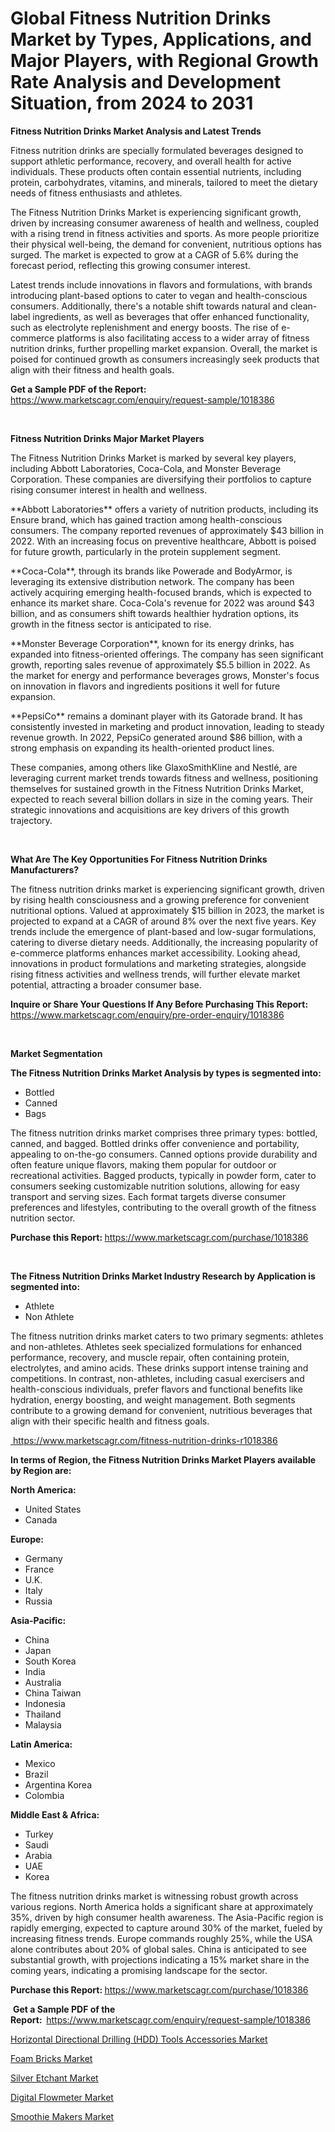<p><h1>Global Fitness Nutrition Drinks Market by Types, Applications, and Major Players, with Regional Growth Rate Analysis and Development Situation, from 2024 to 2031</h1></p><p><strong>Fitness Nutrition Drinks Market Analysis and Latest Trends</strong></p>
<p><p>Fitness nutrition drinks are specially formulated beverages designed to support athletic performance, recovery, and overall health for active individuals. These products often contain essential nutrients, including protein, carbohydrates, vitamins, and minerals, tailored to meet the dietary needs of fitness enthusiasts and athletes.</p><p>The Fitness Nutrition Drinks Market is experiencing significant growth, driven by increasing consumer awareness of health and wellness, coupled with a rising trend in fitness activities and sports. As more people prioritize their physical well-being, the demand for convenient, nutritious options has surged. The market is expected to grow at a CAGR of 5.6% during the forecast period, reflecting this growing consumer interest.</p><p>Latest trends include innovations in flavors and formulations, with brands introducing plant-based options to cater to vegan and health-conscious consumers. Additionally, there's a notable shift towards natural and clean-label ingredients, as well as beverages that offer enhanced functionality, such as electrolyte replenishment and energy boosts. The rise of e-commerce platforms is also facilitating access to a wider array of fitness nutrition drinks, further propelling market expansion. Overall, the market is poised for continued growth as consumers increasingly seek products that align with their fitness and health goals.</p></p>
<p><strong>Get a Sample PDF of the Report:&nbsp;</strong> <a href="https://www.marketscagr.com/enquiry/request-sample/1018386">https://www.marketscagr.com/enquiry/request-sample/1018386</a></p>
<p>&nbsp;</p>
<p><strong>Fitness Nutrition Drinks Major Market Players</strong></p>
<p><p>The Fitness Nutrition Drinks Market is marked by several key players, including Abbott Laboratories, Coca-Cola, and Monster Beverage Corporation. These companies are diversifying their portfolios to capture rising consumer interest in health and wellness.</p><p>**Abbott Laboratories** offers a variety of nutrition products, including its Ensure brand, which has gained traction among health-conscious consumers. The company reported revenues of approximately $43 billion in 2022. With an increasing focus on preventive healthcare, Abbott is poised for future growth, particularly in the protein supplement segment.</p><p>**Coca-Cola**, through its brands like Powerade and BodyArmor, is leveraging its extensive distribution network. The company has been actively acquiring emerging health-focused brands, which is expected to enhance its market share. Coca-Cola's revenue for 2022 was around $43 billion, and as consumers shift towards healthier hydration options, its growth in the fitness sector is anticipated to rise.</p><p>**Monster Beverage Corporation**, known for its energy drinks, has expanded into fitness-oriented offerings. The company has seen significant growth, reporting sales revenue of approximately $5.5 billion in 2022. As the market for energy and performance beverages grows, Monster's focus on innovation in flavors and ingredients positions it well for future expansion.</p><p>**PepsiCo** remains a dominant player with its Gatorade brand. It has consistently invested in marketing and product innovation, leading to steady revenue growth. In 2022, PepsiCo generated around $86 billion, with a strong emphasis on expanding its health-oriented product lines.</p><p>These companies, among others like GlaxoSmithKline and Nestlé, are leveraging current market trends towards fitness and wellness, positioning themselves for sustained growth in the Fitness Nutrition Drinks Market, expected to reach several billion dollars in size in the coming years. Their strategic innovations and acquisitions are key drivers of this growth trajectory.</p></p>
<p>&nbsp;</p>
<p><strong>What Are The Key Opportunities For Fitness Nutrition Drinks Manufacturers?</strong></p>
<p><p>The fitness nutrition drinks market is experiencing significant growth, driven by rising health consciousness and a growing preference for convenient nutritional options. Valued at approximately $15 billion in 2023, the market is projected to expand at a CAGR of around 8% over the next five years. Key trends include the emergence of plant-based and low-sugar formulations, catering to diverse dietary needs. Additionally, the increasing popularity of e-commerce platforms enhances market accessibility. Looking ahead, innovations in product formulations and marketing strategies, alongside rising fitness activities and wellness trends, will further elevate market potential, attracting a broader consumer base.</p></p>
<p><strong>Inquire or Share Your Questions If Any Before Purchasing This Report:</strong> <a href="https://www.marketscagr.com/enquiry/pre-order-enquiry/1018386">https://www.marketscagr.com/enquiry/pre-order-enquiry/1018386</a></p>
<p>&nbsp;</p>
<p><strong>Market Segmentation</strong></p>
<p><strong>The Fitness Nutrition Drinks Market Analysis by types is segmented into:</strong></p>
<p><ul><li>Bottled</li><li>Canned</li><li>Bags</li></ul></p>
<p><p>The fitness nutrition drinks market comprises three primary types: bottled, canned, and bagged. Bottled drinks offer convenience and portability, appealing to on-the-go consumers. Canned options provide durability and often feature unique flavors, making them popular for outdoor or recreational activities. Bagged products, typically in powder form, cater to consumers seeking customizable nutrition solutions, allowing for easy transport and serving sizes. Each format targets diverse consumer preferences and lifestyles, contributing to the overall growth of the fitness nutrition sector.</p></p>
<p><strong>Purchase this Report:&nbsp;</strong><a href="https://www.marketscagr.com/purchase/1018386">https://www.marketscagr.com/purchase/1018386</a></p>
<p>&nbsp;</p>
<p><strong>The Fitness Nutrition Drinks Market Industry Research by Application is segmented into:</strong></p>
<p><ul><li>Athlete</li><li>Non Athlete</li></ul></p>
<p><p>The fitness nutrition drinks market caters to two primary segments: athletes and non-athletes. Athletes seek specialized formulations for enhanced performance, recovery, and muscle repair, often containing protein, electrolytes, and amino acids. These drinks support intense training and competitions. In contrast, non-athletes, including casual exercisers and health-conscious individuals, prefer flavors and functional benefits like hydration, energy boosting, and weight management. Both segments contribute to a growing demand for convenient, nutritious beverages that align with their specific health and fitness goals.</p></p>
<p><a href="https://www.marketscagr.com/fitness-nutrition-drinks-r1018386">&nbsp;https://www.marketscagr.com/fitness-nutrition-drinks-r1018386</a></p>
<p><strong>In terms of Region, the Fitness Nutrition Drinks Market Players available by Region are:</strong></p>
<p>
    <p> <strong> North America: </strong>
        <ul>
            <li>United States</li>
            <li>Canada</li>
        </ul>
        </p> 
    <p> <strong> Europe: </strong>
        <ul>
            <li>Germany</li>
            <li>France</li>
            <li>U.K.</li>
            <li>Italy</li>
            <li>Russia</li>
        </ul>
        </p> 
    <p> <strong> Asia-Pacific: </strong>
        <ul>
            <li>China</li>
            <li>Japan</li>
            <li>South Korea</li>
            <li>India</li>
            <li>Australia</li>
            <li>China Taiwan</li>
            <li>Indonesia</li>
            <li>Thailand</li>
            <li>Malaysia</li>
        </ul>
        </p> 
    <p> <strong> Latin America: </strong>
        <ul>
            <li>Mexico</li>
            <li>Brazil</li>
            <li>Argentina Korea</li>
            <li>Colombia</li>
        </ul>
        </p> 
    <p> <strong> Middle East & Africa: </strong>
        <ul>
            <li>Turkey</li>
            <li>Saudi</li>
            <li>Arabia</li>
            <li>UAE</li>
            <li>Korea</li>
        </ul>
    </p>
    </p>
<p><p>The fitness nutrition drinks market is witnessing robust growth across various regions. North America holds a significant share at approximately 35%, driven by high consumer health awareness. The Asia-Pacific region is rapidly emerging, expected to capture around 30% of the market, fueled by increasing fitness trends. Europe commands roughly 25%, while the USA alone contributes about 20% of global sales. China is anticipated to see substantial growth, with projections indicating a 15% market share in the coming years, indicating a promising landscape for the sector.</p></p>
<p><strong>Purchase this Report: </strong><a href="https://www.marketscagr.com/purchase/1018386">https://www.marketscagr.com/purchase/1018386</a></p>
<p>&nbsp;<strong>Get a Sample PDF of the Report:&nbsp;&nbsp;</strong><a href="https://www.marketscagr.com/enquiry/request-sample/1018386">https://www.marketscagr.com/enquiry/request-sample/1018386</a></p>
<p><strong></strong></p>
<p><p><a href="https://github.com/Krish2023na/Market-Research-Report-List-6/blob/main/horizontal-directional-drilling-hdd-tools-accessories-market.md">Horizontal Directional Drilling (HDD) Tools Accessories Market</a></p><p><a href="https://www.linkedin.com/pulse/foam-bricks-market-overview-regional-outlook-competitive-12efe?trackingId=IFY3IWZ9S%2F%2B0jd%2BRtARqyA%3D%3D">Foam Bricks Market</a></p><p><a href="https://issuu.com/reportprime-2/docs/silver-etchant-market-size-2030.ppt_b6fa6042705235">Silver Etchant Market</a></p><p><a href="https://medium.com/@tankuser238_5568/the-market-for-digital-flowmeter-market-is-examined-in-this-report-along-with-the-factors-that-c5163872e4bd">Digital Flowmeter Market</a></p><p><a href="https://medium.com/@tankuser238_5568/the-smoothie-makers-market-report-analyzes-important-operational-and-performance-data-so-one-may-ac4a4f6e73d3">Smoothie Makers Market</a></p></p>